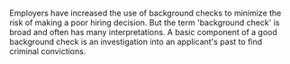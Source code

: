 Employers have increased the use of background checks to minimize the risk of making a poor hiring decision. But the term 'background check' is broad and often has many interpretations. A basic component of a good background check is an investigation into an applicant's past to find criminal convictions.
